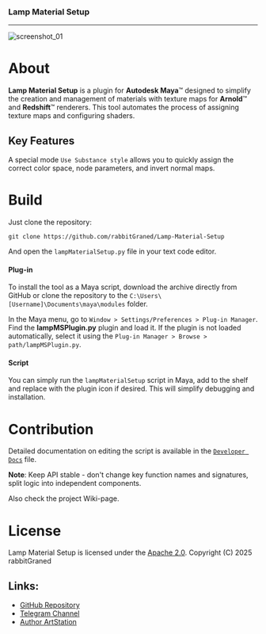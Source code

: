 ### Lamp Material Setup
---

 ![screenshot_01](https://github.com/user-attachments/assets/dfdae246-828c-46b7-ad4e-d90b268d2b3f)

# About
**Lamp Material Setup** is a plugin for **Autodesk Maya**™ designed to simplify the creation and management of materials with texture maps for **Arnold**™ and **Redshift**™ renderers. This tool automates the process of assigning texture maps and configuring shaders.

## Key Features
A special mode `Use Substance style` allows you to quickly assign the correct color space, node parameters, and invert normal maps.

# Build

Just clone the repository:

`git clone https://github.com/rabbitGraned/Lamp-Material-Setup`

And open the `lampMaterialSetup.py` file in your text code editor.
#### Plug-in
To install the tool as a Maya script, download the archive directly from GitHub or clone the repository to the `C:\Users\[Username]\Documents\maya\modules` folder.

In the Maya menu, go to `Window > Settings/Preferences > Plug-in Manager`.
Find the **lampMSPlugin.py** plugin and load it. If the plugin is not loaded automatically, select it using the `Plug-in Manager > Browse > path/lampMSPlugin.py`.

#### Script

You can simply run the `lampMaterialSetup` script in Maya, add to the shelf and replace with the plugin icon if desired. This will simplify debugging and installation.

# Contribution

Detailed documentation on editing the script is available in the [`Developer Docs`](Developer%20Docs.md) file.

**Note**: Keep API stable - don't change key function names and signatures, split logic into independent components.

Also check the project Wiki-page.

# License

Lamp Material Setup is licensed under the  [Apache 2.0](LICENSE). 
Copyright (C) 2025 rabbitGraned

## Links:

- [GitHub Repository](https://github.com/rabbitGraned/lamp-material-setup.git)
- [Telegram Channel](https://t.me/rabbitGranedAnimation)
- [Author ArtStation](https://artstation.com/rabbitgraned)
